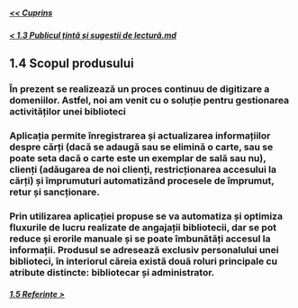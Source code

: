 ##### [<< Cuprins](../Cuprins.md)
##### [< 1.3 Publicul țintă și sugestii de lectură.md](1.3%20Publicul%20țintă%20și%20sugestii%20de%20lectură.md)
## 1.4 Scopul produsului
### În prezent se realizează un proces continuu de digitizare a domeniilor. Astfel, noi am venit cu o soluție pentru gestionarea activităților unei biblioteci
### Aplicația permite înregistrarea și actualizarea informațiilor despre cărți  (dacă se adaugă sau se elimină o carte, sau se poate seta dacă o carte este un exemplar de sală sau nu), clienți (adăugarea de noi clienți, restricționarea accesului la cărți) și împrumuturi automatizând procesele de împrumut, retur și sancționare.
### Prin utilizarea aplicației propuse se va automatiza și optimiza fluxurile de lucru realizate de angajații bibliotecii, dar se pot reduce și erorile manuale și se poate îmbunătăți accesul la informații. Produsul se adresează exclusiv personalului unei biblioteci, în interiorul căreia există două roluri principale cu atribute distincte: bibliotecar și administrator.
##### [1.5 Referințe >](1.5%20Referințe.md)